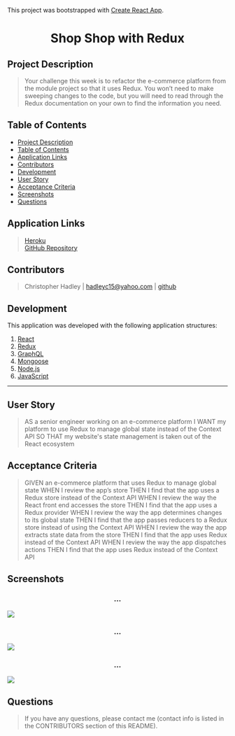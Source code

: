 This project was bootstrapped with [Create React App](https://github.com/facebook/create-react-app).

# <div align="center">**Shop Shop with Redux**</div>

## **Project Description**
> Your challenge this week is to refactor the e-commerce platform from the module project so that it uses Redux. You won’t need to make sweeping changes to the code, but you will need to read through the Redux documentation on your own to find the information you need. 

## **Table of Contents** 
* [Project Description](#project-description)  
* [Table of Contents](#table-of-contents)  
* [Application Links](#application-links)  
* [Contributors](#contributors)  
* [Development](#development)  
* [User Story](#user-story)  
* [Acceptance Criteria](#acceptance-criteria)  
* [Screenshots](#screenshots)
* [Questions](#questions)  

## **Application Links**
> [Heroku](https://cryptic-caverns-38784.herokuapp.com/)  
> [GitHub Repository](https://github.com/hadleyc15/shop-shop)

## **Contributors** 
> Christopher Hadley | <hadleyc15@yahoo.com> | [github](https://github.com/hadleyc15)    

## **Development**
This application was developed with the following application structures:

1. [React](https://reactjs.org/docs/getting-started.html)
2. [Redux](https://redux.js.org/)
3. [GraphQL](https://graphql.org/learn/)
4. [Mongoose](https://mongoosejs.com/docs/api.html)
5. [Node.js](https://nodejs.org/en/docs/)
6. [JavaScript](https://developer.mozilla.org/en-US/docs/Web/JavaScript)

---

## **User Story**

> AS a senior engineer working on an e-commerce platform
> I WANT my platform to use Redux to manage global state instead of the Context API
> SO THAT my website's state management is taken out of the React ecosystem

## **Acceptance Criteria**
> GIVEN an e-commerce platform that uses Redux to manage global state
> WHEN I review the app’s store
> THEN I find that the app uses a Redux store instead of the Context API
> WHEN I review the way the React front end accesses the store
> THEN I find that the app uses a Redux provider
> WHEN I review the way the app determines changes to its global state
> THEN I find that the app passes reducers to a Redux store instead of using the Context API
> WHEN I review the way the app extracts state data from the store
> THEN I find that the app uses Redux instead of the Context API
> WHEN I review the way the app dispatches actions
> THEN I find that the app uses Redux instead of the Context API


## **Screenshots**

### <div align="center">**...**</div>
<img src="/assets/images/Screenshot%20().png" />

### <div align="center">**...**</div>
<img src="/assets/images/Screenshot%20().png" />

### <div align="center">**...**</div>
<img src="/assets/images/Screenshot%20().png" />


## **Questions**
>If you have any questions, please contact me (contact info is listed in the CONTRIBUTORS section of this README).

